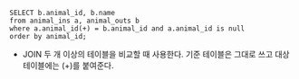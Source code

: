 ```
SELECT b.animal_id, b.name
from animal_ins a, animal_outs b
where a.animal_id(+) = b.animal_id and a.animal_id is null
order by animal_id;
```

* JOIN
 두 개 이상의 테이블을 비교할 때 사용한다.
 기준 테이블은 그대로 쓰고 대상 테이블에는 (+)를 붙여준다.
